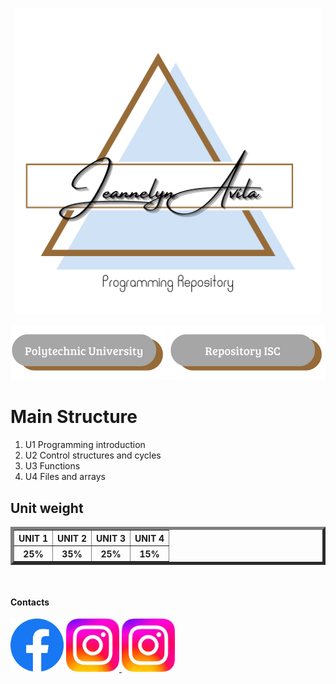 
<p align="center">
<img src="/imagenes/Jeanelyn Avila.png" width="490" title="Jeannelyn LG" alt="Jeannelyn LG"/>
<p/>
<P align="center">
<a href="https://upa.edu.mx/"><img src="/imagenes/BT1.png" width="250" title="UPA"><a/>
<a href="https://github.com/UPA-ISC"><img src="/imagenes/Repository ISC.png" width="250" title="ISC repo"><a/>
<p/>


<h1>Main Structure</h1>                                           
<ol>
<li>U1 Programming introduction
<li>U2 Control structures and cycles
<li>U3 Functions
<li>U4 Files and arrays
</OL>
<p>
<h2>Unit weight</h2>
<table border="5">
<tr>
<th>UNIT 1</th>
<th>UNIT 2</th>
<th>UNIT 3</th>
<th>UNIT 4</th>
</tr>
<tr>
<th>25%</th>
<th>35%</th>
<th>25%</th>
<th>15%</th>
</tr>
</table>
</p>
<br>
<h4>Contacts</h4>
<p align="left">
<a href="https://www.facebook.com/UniversidadPolitecnicaAguascalientes/"><img src="/imagenes/fc.png" width="85" title="UPA"><a/>
<a href="https://instagram.com/upolitecnicaags?igshid=YmMyMTA2M2Y="><img src="/imagenes/in.jpeg" width="85" title="UPA">
<a href="https://www.linkedin.com/jobs/"><img src="/imagenes/in.jpeg" width="85" title="UPA">
<a/>
